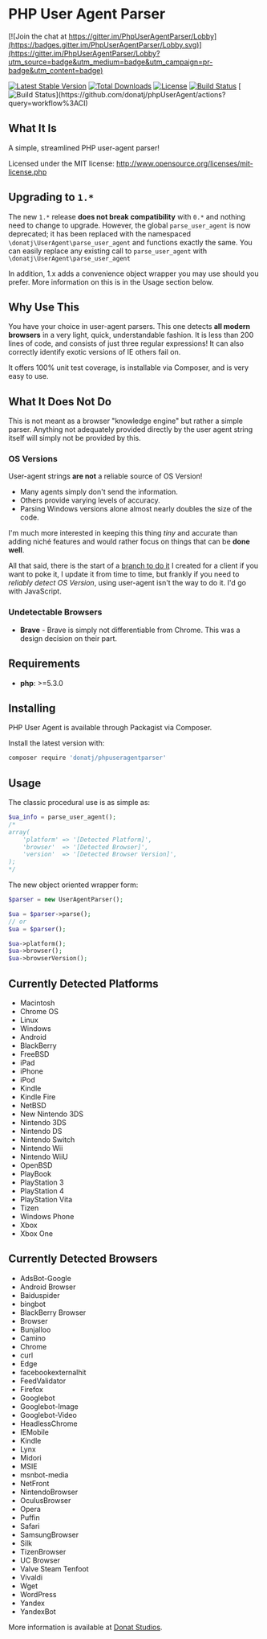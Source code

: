 # PHP User Agent Parser

[![Join the chat at https://gitter.im/PhpUserAgentParser/Lobby](https://badges.gitter.im/PhpUserAgentParser/Lobby.svg)](https://gitter.im/PhpUserAgentParser/Lobby?utm_source=badge&utm_medium=badge&utm_campaign=pr-badge&utm_content=badge)


[![Latest Stable Version](https://poser.pugx.org/donatj/phpuseragentparser/version)](https://packagist.org/packages/donatj/phpuseragentparser)
[![Total Downloads](https://poser.pugx.org/donatj/phpuseragentparser/downloads)](https://packagist.org/packages/donatj/phpuseragentparser)
[![License](https://poser.pugx.org/donatj/phpuseragentparser/license)](https://packagist.org/packages/donatj/phpuseragentparser)
[![Build Status](https://travis-ci.org/donatj/phpUserAgent.svg?branch=master)](https://travis-ci.org/donatj/phpUserAgent)
[![Build Status](https://github.com/donatj/phpUserAgent/workflows/CI/badge.svg?)](https://github.com/donatj/phpUserAgent/actions?query=workflow%3ACI)


## What It Is

A simple, streamlined PHP user-agent parser!

Licensed under the MIT license: http://www.opensource.org/licenses/mit-license.php

## Upgrading to `1.*`

The new `1.*` release **does not break compatibility** with `0.*` and nothing need to change to upgrade. However, the global `parse_user_agent` is now deprecated; it has been replaced with the namespaced `\donatj\UserAgent\parse_user_agent` and functions exactly the same. You can easily replace any existing call to `parse_user_agent` with `\donatj\UserAgent\parse_user_agent`

In addition, 1.x adds a convenience object wrapper you may use should you prefer. More information on this is in the Usage section below.

## Why Use This

You have your choice in user-agent parsers. This one detects **all modern browsers** in a very light, quick, understandable fashion.
It is less than 200 lines of code, and consists of just three regular expressions!
It can also correctly identify exotic versions of IE others fail on.

It offers 100% unit test coverage, is installable via Composer, and is very easy to use.

## What It Does Not Do

This is not meant as a browser "knowledge engine" but rather a simple parser. Anything not adequately provided directly by the user agent string itself will simply not be provided by this.


### OS Versions

User-agent strings **are not** a reliable source of OS Version!

- Many agents simply don't send the information.
- Others provide varying levels of accuracy.
- Parsing Windows versions alone almost nearly doubles the size of the code.

I'm much more interested in keeping this thing *tiny* and accurate than adding niché features and would rather focus on things that can be **done well**.

All that said, there is the start of a [branch to do it](https://github.com/donatj/PhpUserAgent/tree/os_version_detection) I created for a client if you want to poke it, I update it from time to time, but frankly if you need to *reliably detect OS Version*, using user-agent isn't the way to do it. I'd go with JavaScript.

### Undetectable Browsers

- **Brave** - Brave is simply not differentiable from Chrome. This was a design decision on their part.

## Requirements

- **php**: >=5.3.0

## Installing

PHP User Agent is available through Packagist via Composer.

Install the latest version with:

```bash
composer require 'donatj/phpuseragentparser'
```

## Usage

The classic procedural use is as simple as:

```php
$ua_info = parse_user_agent();
/*
array(
	'platform' => '[Detected Platform]',
	'browser'  => '[Detected Browser]',
	'version'  => '[Detected Browser Version]',
);
*/
```


The new object oriented wrapper form:

```php
$parser = new UserAgentParser();

$ua = $parser->parse();
// or
$ua = $parser();

$ua->platform();
$ua->browser();
$ua->browserVersion();
```

## Currently Detected Platforms

- Macintosh  
- Chrome OS  
- Linux  
- Windows  
- Android  
- BlackBerry  
- FreeBSD  
- iPad  
- iPhone  
- iPod  
- Kindle  
- Kindle Fire  
- NetBSD  
- New Nintendo 3DS  
- Nintendo 3DS  
- Nintendo DS  
- Nintendo Switch  
- Nintendo Wii  
- Nintendo WiiU  
- OpenBSD  
- PlayBook  
- PlayStation 3  
- PlayStation 4  
- PlayStation Vita  
- Tizen  
- Windows Phone  
- Xbox  
- Xbox One

## Currently Detected Browsers

- AdsBot-Google  
- Android Browser  
- Baiduspider  
- bingbot  
- BlackBerry Browser  
- Browser  
- Bunjalloo  
- Camino  
- Chrome  
- curl  
- Edge  
- facebookexternalhit  
- FeedValidator  
- Firefox  
- Googlebot  
- Googlebot-Image  
- Googlebot-Video  
- HeadlessChrome  
- IEMobile  
- Kindle  
- Lynx  
- Midori  
- MSIE  
- msnbot-media  
- NetFront  
- NintendoBrowser  
- OculusBrowser  
- Opera  
- Puffin  
- Safari  
- SamsungBrowser  
- Silk  
- TizenBrowser  
- UC Browser  
- Valve Steam Tenfoot  
- Vivaldi  
- Wget  
- WordPress  
- Yandex  
- YandexBot

More information is available at [Donat Studios](http://donatstudios.com/PHP-Parser-HTTP_USER_AGENT).